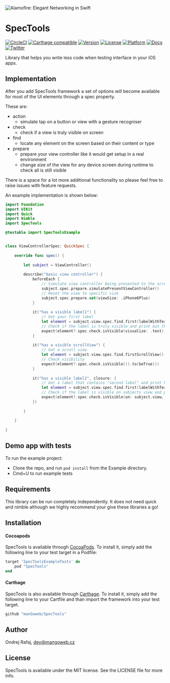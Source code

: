 ![Alamofire: Elegant Networking in Swift](https://raw.githubusercontent.com/manGoweb/SpecTools/master/Assets/Icon.png)

# SpecTools

[![CircleCI](https://img.shields.io/circleci/project/github/manGoweb/SpecTools.svg?style=plastic)](https://circleci.com/gh/manGoweb/SpecTools)
[![Carthage compatible](https://img.shields.io/badge/Carthage-compatible-4BC51D.svg?style=flat)](https://github.com/Carthage/Carthage)
[![Version](https://img.shields.io/cocoapods/v/SpecTools.svg?style=flat)](http://cocoapods.org/pods/SpecTools)
[![License](https://img.shields.io/cocoapods/l/SpecTools.svg?style=flat)](http://cocoapods.org/pods/SpecTools)
[![Platform](https://img.shields.io/cocoapods/p/SpecTools.svg?style=flat)](http://cocoapods.org/pods/SpecTools)
[![Docs](https://cdn.rawgit.com/manGoweb/SpecTools/master/docs/badge.svg)](https://github.com/manGoweb/SpecTools/tree/master/docs)
[![Twitter](https://img.shields.io/badge/twitter-@rafiki270-blue.svg?style=flat)](http://twitter.com/rafiki270)

Library that helps you write less code when testing interface in your iOS apps.

## Implementation

After you add SpecTools framework a set of options will become available for most of the UI elements through a spec property.

These are:
* action
    * simulate tap on a button or view with a gesture recogniser
* check
    * check if a view is truly visible on screen
* find
    * locate any element on the screen based on their content or type
* prepare
    * prepare your view controller like it would get setup in a real environment
    * change size of the view for any device screen during runtime to check all is still visible

There is a space for a lot more additional functionality so please feel free to raise issues with feature requests.

An example implementation is shown below:

```Swift
import Foundation
import UIKit
import Quick
import Nimble
import SpecTools

@testable import SpecToolsExample


class ViewControllerSpec: QuickSpec {
    
    override func spec() {
        
        let subject = ViewController()
        
        describe("basic view controller") {
            beforeEach {
                // Simulate view controller being presented to the screen
                subject.spec.prepare.simulatePresentViewController()
                // Reset the view to specific size
                subject.spec.prepare.set(viewSize: .iPhone6Plus)
            }
            
            it("has a visible label1") {
                // Get your first label
                let element = subject.view.spec.find.first(labelWithText: "My first label")
                // Check if the label is truly visible and print out the entire view structure that is being checked
                expect(element?.spec.check.isVisible(visualize: .text)).to(beTrue())
            }
            
            it("has a visible scrollView") {
                // Get a scroll view
                let element = subject.view.spec.find.firstScrollView()
                // Check visibility
                expect(element?.spec.check.isVisible()).to(beTrue())
            }
            
            it("has a visible label2", closure: {
                // Get a label that contains "second label" and print how we get to it in the console including any text on visible elements
                let element = subject.view.spec.find.first(labelWithText: "My second label", exactMatch: false, visualize: .text)
                // Check if the label is visible on subjects view and print all frames we encounter on the way
                expect(element?.spec.check.isVisible(on: subject.view, visualize: .frames)).to(beTrue())
            })
            
        }
        
    }
    
}
```

## Demo app with tests

To run the example project: 
* Clone the repo, and run `pod install` from the Example directory.
* Cmd+U to run example tests

## Requirements

This library can be run completely independently. It does not need quick and nimble although we highly recommend your give these libraries a go!

## Installation

#### Cocoapods

SpecTools is available through [CocoaPods](http://cocoapods.org). To install
it, simply add the following line to your test target in a Podfile:

```ruby
target 'SpecToolsExampleTests' do
	pod "SpecTools"
end
```

#### Carthage

SpecTools is also available through [Carthage](https://github.com/Carthage/Carthage). To install
it, simply add the following line to your Cartfile and than import the framework into your test target.
```ruby
github "manGoweb/SpecTools"
```

## Author

Ondrej Rafaj, dev@mangoweb.cz

## License

SpecTools is available under the MIT license. See the LICENSE file for more info.
